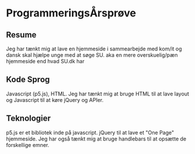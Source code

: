 # ProgrammeringsÅrsprøve

## Resume
Jeg har tænkt mig at lave en hjemmeside i sammearbejde med kom/it og dansk skal hjælpe unge med at søge SU. aka en mere overskuelig/pæn hjemmeside end hvad SU.dk har

## Kode Sprog
Javascript (p5.js), HTML.
Jeg har tænkt mig at bruge HTML til at lave layout og Javascript til at køre jQuery og APIer.

## Teknologier
p5.js er et bibliotek inde på javascript. jQuery til at lave et "One Page" hjemmeside.
Jeg har også tænkt mig at bruge handlebars til at opsætte de forskellige emner.

